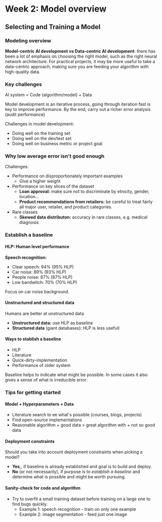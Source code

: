 # Week 2: Model overview

## Selecting and Training a Model

### Modeling overview

**Model-centric AI development vs Data-centric AI development**: there has been a lot of emphasis on choosing the right model, such as the right neural network architecture. For practical projects, it may be more useful to take a data-centric approach, making sure you are feeding your algorithm with high-quality data.

### Key challenges

AI system = Code (algorithm/model) + Data

Model development is an iterative process, going through iteration fast is key to improve performance. By the end, carry out a richer error analysis (audit performance)

Challenges in model development:
- Doing well on the training set
- Doing well on the dev/test set
- Doing well on business metric or project goal

### Why low average error isn't good enough

Challenges:
- Performance on disproportionately important examples
    - Give a higher weight
- Performance on key slices of the dataset
    - **Loan approval:** make sure not to discriminate by etnicity, gender, location...
    - **Product recommendations from retailers:** be careful to treat fairly all major user, retailer, and product categories.
- Rare classes
    - **Skewed data distributon:** accuracy in rare classes, e.g. medical diagnosis

### Establish a baseline

#### HLP: Human level performance

**Speech recognition:** 
- Clear speech: 94% (95% HLP)
- Car noise: 89% (93% HLP)
- People noise: 87% (87% HLP)
- Low bandwitch: 70% (70% HLP)

Focus on car noise background.

#### Unstructured and structured data

Humans are better at unstructured data

- **Unstructured data:** use HLP as baseline
- **Structured data** (giant databases): HLP is less usefull

#### Ways to stablish a baseline

- HLP
- Literature
- Quick-dirty-implementation
- Performance of older system

Baseline helps to indicate what might be possible. In some cases it also gives a sense of what is irreducible error.

### Tips for getting started

#### Model + Hyperparameters + Data


- Literature search to ee what's possible (courses, blogs, projects)
- Find open-source implementations
- Reasonable algorithm + good data > great algorithm with + not so good data

#### Deployment constraints

Should you take into account deployment constraints when picking a model? 
- **Yes**,, if baseline is already established and goal is to build and deploy.
- **No** (or not necessarily), if purpose is to *establish a baseline* and determine what is possible and might be worth pursuing.

#### Sanity-check for code and algorithm

- Try to overfit a small training dataset before training on a large one to find bugs quickly.
    - Example 1: speech recognition - train on only one example
    - Example 2: image segmentation - feed just one image